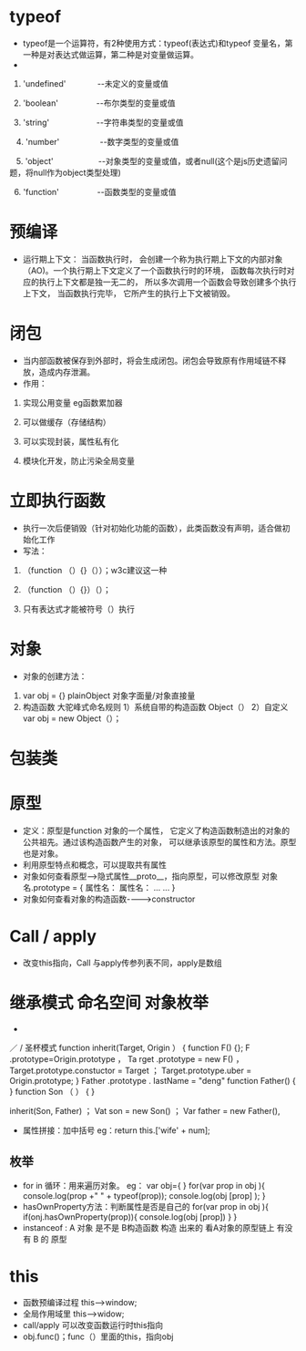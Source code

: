 # typeof
 - typeof是一个运算符，有2种使用方式：typeof(表达式)和typeof 变量名，第一种是对表达式做运算，第二种是对变量做运算。
 - 
 1.  'undefined'              --未定义的变量或值

 2.  'boolean'                 --布尔类型的变量或值

 3.  'string'                     --字符串类型的变量或值

   4.  'number'                  --数字类型的变量或值

   5.  'object'                    --对象类型的变量或值，或者null(这个是js历史遗留问题，将null作为object类型处理)

  6.  'function'                 --函数类型的变量或值

# 预编译
- 运行期上下文： 当函数执行时， 会创建一个称为执行期上下文的内部对象（AO)。一个执行期上下文定义了一个函数执行时的环境， 函数每次执行时对应的执行上下文都是独一无二的， 所以多次调用一个函数会导致创建多个执行上下文， 当函数执行完毕， 它所产生的执行上下文被销毁。
# 闭包
- 当内部函数被保存到外部时，将会生成闭包。闭包会导致原有作用域链不释放，造成内存泄漏。
- 作用：
1. 实现公用变量 
    eg函数累加器

2. 可以做缓存（存储结构）

3. 可以实现封装，属性私有化

4. 模块化开发，防止污染全局变量

# 立即执行函数 
- 执行一次后便销毁（针对初始化功能的函数），此类函数没有声明，适合做初始化工作
- 写法：
1. （function （）{}（））；w3c建议这一种

2. （function （）{}）（）；

3. 只有表达式才能被符号（）执行
# 对象
- 对象的创建方法：
1. var obj = {}  plainObject 对象字面量/对象直接量
2. 构造函数
	大驼峰式命名规则
	1）系统自带的构造函数 Object（）
    2）自定义
    var obj = new Object（）；
# 包装类
# 原型
- 定义：原型是function 对象的一个属性， 它定义了构造函数制造出的对象的公共祖先。通过该构造函数产生的对象， 可以继承该原型的属性和方法。原型也是对象。
- 利用原型特点和概念，可以提取共有属性
- 对象如何查看原型——>隐式属性__proto__，指向原型，可以修改原型
	对象名.prototype = {
	属性名：
	属性名：
	...
	...
	}
- 对象如何查看对象的构造函数---->constructor
# Call / apply
- 改变this指向，Call 与apply传参列表不同，apply是数组
# 继承模式 命名空间 对象枚举

- 
 ／ / 圣杯模式
function inherit(Target, Origin ） {
	function F() {};
	F .prototype=Origin.prototype ，
	Ta rget .prototype = new F() ，
	Target.prototype.constuctor = Target ；
	Target.prototype.uber = Origin.prototype;
}
Father .prototype . IastName = "deng"
function Father() {
}
function Son （ ） {
}

inherit(Son, Father) ；
Vat son = new Son() ；
Var father = new Father(),
- 属性拼接：加中括号 eg：return this.['wife' + num];


## 枚举
- for in 循环：用来遍历对象。
eg： var obj={
}
for(var prop in obj ){
   console.log(prop +" " + typeof(prop));
   console.log(obj [prop] );
}  
-  hasOwnProperty方法：判断属性是否是自己的
for(var prop in obj ){
if(onj.hasOwnProperty(prop)){
  console.log(obj [prop])
}
}  
- instanceof :
 A 对象 是不是 B构造函数 构造 出来的
 看A对象的原型链上 有没有 B 的 原型
 # this
- 函数预编译过程 this-->window;
- 全局作用域里 this-->widow;
- call/apply 可以改变函数运行时this指向
- obj.func()；func（）里面的this，指向obj